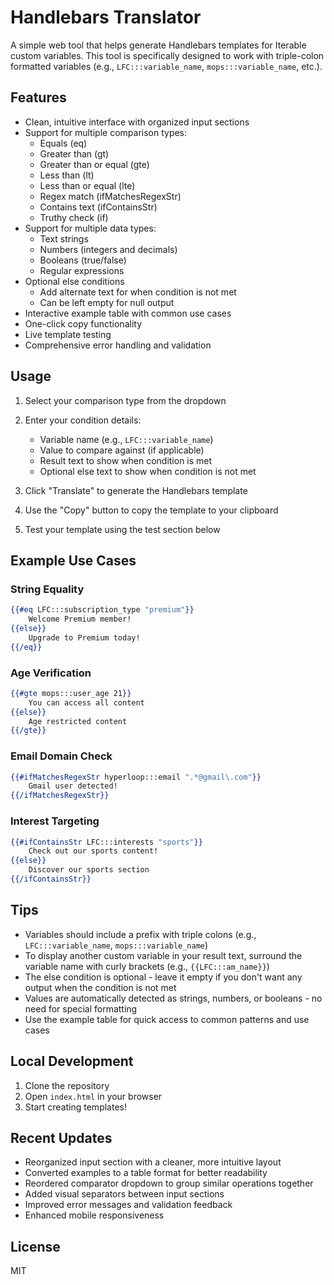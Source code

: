 # Handlebars Translator

A simple web tool that helps generate Handlebars templates for Iterable custom variables. This tool is specifically designed to work with triple-colon formatted variables (e.g., `LFC:::variable_name`, `mops:::variable_name`, etc.).

## Features

- Clean, intuitive interface with organized input sections
- Support for multiple comparison types:
  - Equals (eq)
  - Greater than (gt)
  - Greater than or equal (gte)
  - Less than (lt)
  - Less than or equal (lte)
  - Regex match (ifMatchesRegexStr)
  - Contains text (ifContainsStr)
  - Truthy check (if)
- Support for multiple data types:
  - Text strings
  - Numbers (integers and decimals)
  - Booleans (true/false)
  - Regular expressions
- Optional else conditions
  - Add alternate text for when condition is not met
  - Can be left empty for null output
- Interactive example table with common use cases
- One-click copy functionality
- Live template testing
- Comprehensive error handling and validation

## Usage

1. Select your comparison type from the dropdown
2. Enter your condition details:
   - Variable name (e.g., `LFC:::variable_name`)
   - Value to compare against (if applicable)
   - Result text to show when condition is met
   - Optional else text to show when condition is not met

3. Click "Translate" to generate the Handlebars template
4. Use the "Copy" button to copy the template to your clipboard
5. Test your template using the test section below

## Example Use Cases

### String Equality
```handlebars
{{#eq LFC:::subscription_type "premium"}}
    Welcome Premium member!
{{else}}
    Upgrade to Premium today!
{{/eq}}
```

### Age Verification
```handlebars
{{#gte mops:::user_age 21}}
    You can access all content
{{else}}
    Age restricted content
{{/gte}}
```

### Email Domain Check
```handlebars
{{#ifMatchesRegexStr hyperloop:::email ".*@gmail\.com"}}
    Gmail user detected!
{{/ifMatchesRegexStr}}
```

### Interest Targeting
```handlebars
{{#ifContainsStr LFC:::interests "sports"}}
    Check out our sports content!
{{else}}
    Discover our sports section
{{/ifContainsStr}}
```

## Tips

- Variables should include a prefix with triple colons (e.g., `LFC:::variable_name`, `mops:::variable_name`)
- To display another custom variable in your result text, surround the variable name with curly brackets (e.g., `{{LFC:::am_name}}`)
- The else condition is optional - leave it empty if you don't want any output when the condition is not met
- Values are automatically detected as strings, numbers, or booleans - no need for special formatting
- Use the example table for quick access to common patterns and use cases

## Local Development

1. Clone the repository
2. Open `index.html` in your browser
3. Start creating templates!

## Recent Updates

- Reorganized input section with a cleaner, more intuitive layout
- Converted examples to a table format for better readability
- Reordered comparator dropdown to group similar operations together
- Added visual separators between input sections
- Improved error messages and validation feedback
- Enhanced mobile responsiveness

## License

MIT